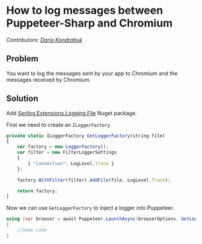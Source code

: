# How to log messages between Puppeteer-Sharp and Chromium

_Contributors: [Darío Kondratiuk](https://www.hardkoded.com/)_

## Problem

You want to log the messages sent by your app to Chromium and the messages received by Chromium. 

## Solution

Add [Serilog.Extensions.Logging.File](https://www.nuget.org/packages/Serilog.Extensions.Logging.File/) Nuget package.

First we need to create an `ILoggerFactory`

```js
private static ILoggerFactory GetLoggerFactory(string file)
{
    var factory = new LoggerFactory();
    var filter = new FilterLoggerSettings
    {
        { "Connection", LogLevel.Trace }
    };

    factory.WithFilter(filter).AddFile(file, LogLevel.Trace);

    return factory;
}
```

Now we can use `GetLoggerFactory` to inject a logger into Puppeteer.

```cs
using (var browser = await Puppeteer.LaunchAsync(browserOptions, GetLoggerFactory(fileName)))
{
    //Some code
}
```